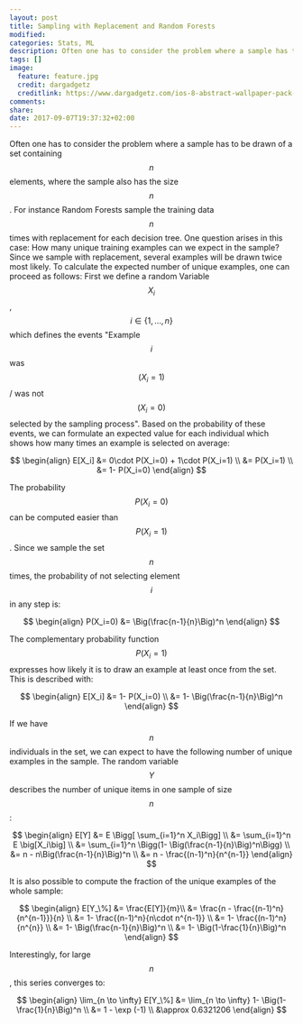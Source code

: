 ```yaml
---
layout: post
title: Sampling with Replacement and Random Forests
modified:
categories: Stats, ML
description: Often one has to consider the problem where a sample has to be drawn of a set containing n elements, where the sample also has the size. For instance Random Forests sample the training data n times with replacement for each decision tree. One question arises in this case How many unique training examples can we expect in the sample? Since we sample with replacement, several examples will be drawn twice most likely. To calculate the expected number of unique examples, one can proceed as follows. First we define a random Variable Xi which defines the events Example i was (Xi 1) or  was not (Xi 0) selected by the sampling process. Based on the probability of these events, we can formulate an expected value for each individual which shows how many times an example is selected on average
tags: []
image:
  feature: feature.jpg
  credit: dargadgetz
  creditlink: https://www.dargadgetz.com/ios-8-abstract-wallpaper-pack-for-iphone-5s-5c-and-ipod-touch-retina/
comments:
share:
date: 2017-09-07T19:37:32+02:00
---
```


Often one has to consider the problem where a sample has to be drawn of a set containing $$n$$ elements, where the sample also has the size $$n$$. For instance Random Forests sample the training data $$n$$ times with replacement for each decision tree. One question arises in this case: How many unique training examples can we expect in the sample? Since we sample with replacement, several examples will be drawn twice most likely. To calculate the expected number of unique examples, one can proceed as follows:
First we define a random Variable $$X_i$$, $$i \in \{1,\ldots, n \}$$ which defines the events "Example $$i$$ was $$(X_i=1)$$ / was not $$(X_i=0)$$ selected by the sampling process". Based on the probability of these events, we can formulate an expected value for each individual which shows how many times an example is selected on average:

$$
\begin{align}
	E[X_i] 	&= 0\cdot P(X_i=0) + 1\cdot P(X_i=1) \\
			&= P(X_i=1) \\
			&= 1- P(X_i=0)
\end{align}
$$

The probability $$P(X_i=0)$$ can be computed easier than $$P(X_i=1)$$. Since we sample the set $$n$$ times, the probability of not selecting element $$i$$ in any step is:

$$
\begin{align}
	P(X_i=0) &= \Big(\frac{n-1}{n}\Big)^n
\end{align}
$$

The complementary probability function $$P(X_i=1)$$ expresses how likely it is to draw an example at least once from the set. This is described with:

$$
\begin{align}
	E[X_i]	&= 1- P(X_i=0) \\
			&= 1- \Big(\frac{n-1}{n}\Big)^n
\end{align}
$$

If we have $$n$$ individuals in the set, we can expect to have the following number of unique examples in the sample. The random variable $$Y$$ describes the number of unique items in one sample of size $$n$$:

$$
\begin{align}
	E[Y] &= E \Bigg[ \sum_{i=1}^n X_i\Bigg] \\
		 &=  \sum_{i=1}^n E \big[X_i\big] \\ 	
		 &=  \sum_{i=1}^n  \Bigg(1- \Big(\frac{n-1}{n}\Big)^n\Bigg) \\
		 &=  n -  n\Big(\frac{n-1}{n}\Big)^n \\
		 &=  n -  \frac{(n-1)^n}{n^{n-1}}
\end{align}
$$

It is also possible to compute the fraction of the unique examples of the whole sample:

$$
\begin{align}
	E[Y_\%] &= \frac{E[Y]}{m}\\  
			&= \frac{n -  \frac{(n-1)^n}{n^{n-1}}}{n} \\
			&= 1- \frac{(n-1)^n}{n\cdot n^{n-1}} \\
			&= 1- \frac{(n-1)^n}{n^{n}} \\
			&= 1- \Big(\frac{n-1}{n}\Big)^n \\
			&= 1- \Big(1-\frac{1}{n}\Big)^n
\end{align}
$$

Interestingly, for large $$n$$, this series converges to:

$$
\begin{align}
	\lim_{n \to \infty} E[Y_\%] &= \lim_{n \to \infty} 1- \Big(1-\frac{1}{n}\Big)^n \\
								&= 1 - \exp (-1) \\
								&\approx 0.6321206
\end{align}
$$
